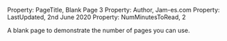 Property: PageTitle, Blank Page 3
Property: Author, Jam-es.com
Property: LastUpdated, 2nd June 2020
Property: NumMinutesToRead, 2

A blank page to demonstrate the number of pages you can use.